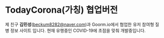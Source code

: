 # TodayCorona(가칭) 협업버전

제 친구 __김민성__(beckum8282@naver.com)과 Goorm.io에서 협업한 유저 참여형 질병 정보 사이트 입니다. 현재 유행중인 COVID-19에 초점을 맞춰 개발중입니다.
